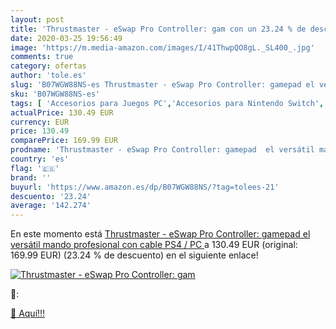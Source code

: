 ```yaml
---
layout: post
title: 'Thrustmaster - eSwap Pro Controller: gam con un 23.24 % de descuento'
date: 2020-03-25 19:56:49
image: 'https://m.media-amazon.com/images/I/41ThwpQO8gL._SL400_.jpg'
comments: true
category: ofertas
author: 'tole.es'
slug: 'B07WGW88NS-es Thrustmaster - eSwap Pro Controller: gamepad el versátil...'
sku: 'B07WGW88NS-es'
tags: [ 'Accesorios para Juegos PC','Accesorios para Nintendo Switch','Accesorios para PlayStation 4','Accesorios para PlayStation 5','Accesorios para Xbox One','Accesorios para Xbox Series X y S','Electrónica','Figuras interactivas para Nintendo 3DS y 2DS','Fundas para PlayStation 4','Fundas para Xbox One','Fundas y almacenamiento para PlayStation 4','Fundas y almacenamiento para Xbox One','Hardware y juegos para Nintendo 3DS y 2DS','Hardware y juegos para Nintendo Switch','Hardware y juegos para PlayStation 4','Hardware y juegos para PlayStation 5','Hardware y juegos para Xbox One','Hardware y juegos para Xbox Series X y S','Juego de mesa','Juegos de miniaturas','Juegos para Nintendo Switch','Juegos para PlayStation 4','Juegos para Xbox One','Juegos y Accesorios para PC','Juegos y accesorios para juegos','Juguetes','Juguetes y juegos','Mandos para Nintendo Switch','Mandos y controles para PlayStation 5','Mandos y controles para Xbox Series X y S','Packs de accesorios para PlayStation 4','Sistemas precursores y micro consolas','Videojuegos','ps4', ]
actualPrice: 130.49 EUR
currency: EUR
price: 130.49
comparePrice: 169.99 EUR
prodname: 'Thrustmaster - eSwap Pro Controller: gamepad  el versátil mando profesional con cable  PS4 / PC '
country: 'es'
flag: '🇪🇸'
brand: ''
buyurl: 'https://www.amazon.es/dp/B07WGW88NS/?tag=tolees-21'
descuento: '23.24'
average: '142.274'
---
```


En este momento está [Thrustmaster - eSwap Pro Controller: gamepad  el versátil mando profesional con cable  PS4 / PC ](https://www.amazon.es/dp/B07WGW88NS/?tag=tolees-21) a 130.49 EUR (original: 169.99 EUR) (23.24 %  de descuento) en el siguiente enlace!

[![Thrustmaster - eSwap Pro Controller: gam](https://m.media-amazon.com/images/I/41ThwpQO8gL._SL400_.jpg)](https://www.amazon.es/dp/B07WGW88NS/?tag=tolees-21)

🔎:


[🛒 Aquí!!!](https://www.amazon.es/dp/B07WGW88NS/?tag=tolees-21)
